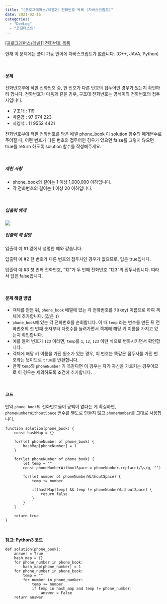 ```yaml
---
title: "[프로그래머스/레벨2] 전화번호 목록 (자바스크립트)"
date: 2021-02-16
categories: 
  - "DevLog"
  - "코딩테스트"
---
```


[\[프로그래머스/레벨1\] 전화번호 목록](https://programmers.co.kr/learn/courses/30/lessons/42577)

현재 이 문제에는 풀이 가능 언어에 자바스크립트가 없습니다. (C++, JAVA, Python)

 

#### **문제**

전화번호부에 적힌 전화번호 중, 한 번호가 다른 번호의 접두어인 경우가 있는지 확인하려 합니다. 전화번호가 다음과 같을 경우, 구조대 전화번호는 영석이의 전화번호의 접두사입니다.

- 구조대 : 119
- 박준영 : 97 674 223
- 지영석 : 11 9552 4421

전화번호부에 적힌 전화번호를 담은 배열 phone\_book 이 solution 함수의 매개변수로 주어질 때, 어떤 번호가 다른 번호의 접두어인 경우가 있으면 false를 그렇지 않으면 true를 return 하도록 solution 함수를 작성해주세요.

 

##### **제한 사항**

- phone\_book의 길이는 1 이상 1,000,000 이하입니다.
- 각 전화번호의 길이는 1 이상 20 이하입니다.

 

##### **입출력 예제**

![](./assets/img/wp-content/uploads/2021/02/스크린샷-2021-02-16-오후-8.18.27.png)

##### **입출력 예 설명**

입출력 예 #1 앞에서 설명한 예와 같습니다.

입출력 예 #2 한 번호가 다른 번호의 접두사인 경우가 없으므로, 답은 true입니다.

입출력 예 #3 첫 번째 전화번호, “12”가 두 번째 전화번호 “123”의 접두사입니다. 따라서 답은 false입니다.

 

#### **문제 해결 방법**

- 객체를 만든 뒤, `phone_book` 배열에 있는 각 전화번호를 키(key) 이름으로 하여 객체에 추가합니다. (값은 `1`)
- `phone_book`에 있는 각 전화번호를 순회합니다. 이 때 `temp` 라는 변수를 만든 뒤 전화번호의 첫 번째 숫자부터 자릿수를 늘려가면서 객체에 해당 키 이름을 가지고 있는지 확인합니다.
- 예를 들어 번호가 `123` 이라면, `temp`를 `1`, `12`, `123` 이런 식으로 변화시키면서 확인합니다.
- 객체에 해당 키 이름을 가진 원소가 있는 경우, 이 번호는 똑같은 접두사를 가진 번호라는 뜻이므로 `true`를 반환합니다.
- 만약 `temp`와 `phoneNumber` 가 똑같다면 이 경우는 자기 자신을 가르키는 경우이므로 이 경우는 제외하도록 조건에 추가합니다.

 

#### **코드**

만약 `phone_book`의 전화번호들이 공백이 없다는 게 확실하면, `phoneNumberWithoutSpace` 변수를 별도로 만들지 않고 `phoneNumber`를 그대로 사용합니다.

```
function solution(phone_book) {
    const hashMap = {}
    
    for(let phoneNumber of phone_book) {
        hashMap[phoneNumber] = 1
    }
    
    for(let phoneNumber of phone_book) {
        let temp = ""
        const phoneNumberWithoutSpace = phoneNumber.replace(/\s/g, "")
        
        for(let number of phoneNumberWithoutSpace) {
            temp += number
            
            if(hashMap[temp] && temp != phoneNumberWithoutSpace) {
                return false
            }
        }
    }
    
    return true
}

```

 

**참고: Python3 코드**

```
def solution(phone_book):
    answer = True
    hash_map = {}
    for phone_number in phone_book:
        hash_map[phone_number] = 1
    for phone_number in phone_book:
        temp = ""
        for number in phone_number:
            temp += number
            if temp in hash_map and temp != phone_number:
                answer = False
    return answer

```
